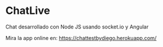 # ChatLive
Chat desarrollado con Node JS usando socket.io y Angular

Mira la app online en: https://chattestbydiego.herokuapp.com/
